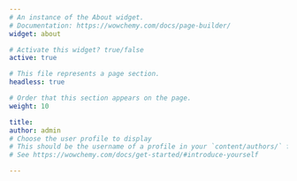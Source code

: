 ```yaml
---
# An instance of the About widget.
# Documentation: https://wowchemy.com/docs/page-builder/
widget: about

# Activate this widget? true/false
active: true

# This file represents a page section.
headless: true

# Order that this section appears on the page.
weight: 10

title:
author: admin
# Choose the user profile to display
# This should be the username of a profile in your `content/authors/` folder.
# See https://wowchemy.com/docs/get-started/#introduce-yourself

---
```

